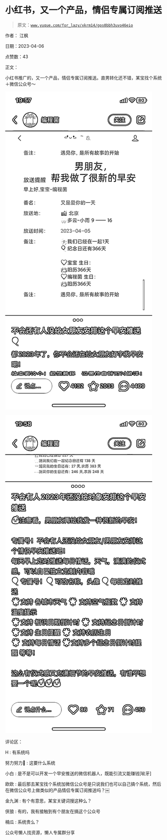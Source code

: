 # 小红书，又一个产品，情侣专属订阅推送

> 原文：[`www.yuque.com/for_lazy/xkrm14/gos0bbh3uvo46eio`](https://www.yuque.com/for_lazy/xkrm14/gos0bbh3uvo46eio)

作者： 江枫

日期：2023-04-06

点赞数：43

正文：

小红书推广的，又一个产品，情侣专属订阅推送。直男转化还不错，某宝找个系统＋微信公众号～

![](img/645a5dd82334a556c22e1843d8fc402b.png)

![](img/f0f70ad5eeb448d0fd376ea4a74b5dc6.png)

评论区：

H : 有系统吗

努力努力🤔 : 这要什么系统

小白 : 是不是可以开发一个早安推送的微信机器人，既能引流又能赚钱[呲牙]

欧欧 : 最后那去某宝找个系统加微信公众号是只说我们也可以自己搞个系统，然后在微信公众号上做类似的产品情侣专属订阅推送吗？￼

金九渊 : 有个有意思，某宝关键词搜这种么？

侠狼 : 有的，我有接触到有个朋友在搞这个公众号

楠瓜 : 系统贵么？

公众号懒人找资源，懒人专属群分享


